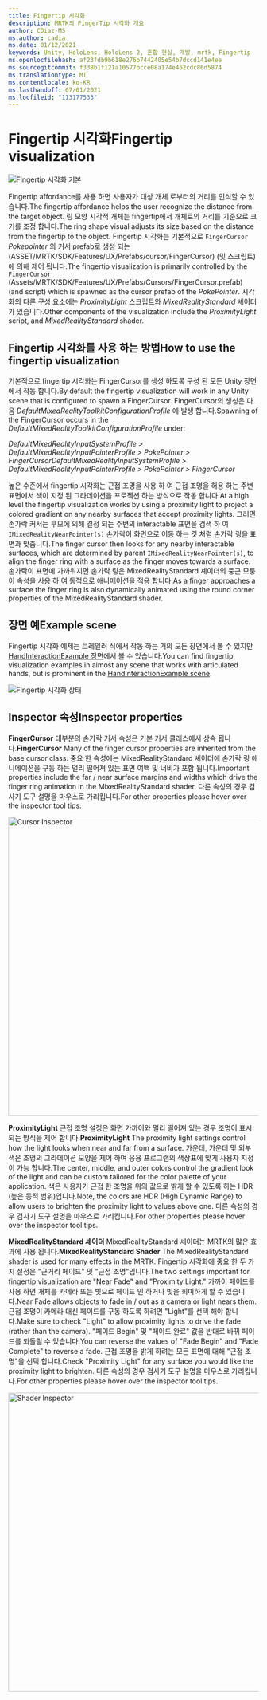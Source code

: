 ```yaml
---
title: Fingertip 시각화
description: MRTK의 FingerTip 시각화 개요
author: CDiaz-MS
ms.author: cadia
ms.date: 01/12/2021
keywords: Unity, HoloLens, HoloLens 2, 혼합 현실, 개발, mrtk, Fingertip
ms.openlocfilehash: af23fdb9b618e276b7442405e54b7dccd141e4ee
ms.sourcegitcommit: f338b1f121a10577bcce08a174e462cdc86d5874
ms.translationtype: MT
ms.contentlocale: ko-KR
ms.lasthandoff: 07/01/2021
ms.locfileid: "113177533"
---
```

# <a name="fingertip-visualization"></a><span data-ttu-id="a382b-104">Fingertip 시각화</span><span class="sxs-lookup"><span data-stu-id="a382b-104">Fingertip visualization</span></span>

![Fingertip 시각화 기본](../images/fingertip/MRTK_FingertipVisualization_Main.png)

<span data-ttu-id="a382b-106">Fingertip affordance를 사용 하면 사용자가 대상 개체 로부터의 거리를 인식할 수 있습니다.</span><span class="sxs-lookup"><span data-stu-id="a382b-106">The fingertip affordance helps the user recognize the distance from the target object.</span></span> <span data-ttu-id="a382b-107">링 모양 시각적 개체는 fingertip에서 개체로의 거리를 기준으로 크기를 조정 합니다.</span><span class="sxs-lookup"><span data-stu-id="a382b-107">The ring shape visual adjusts its size based on the distance from the fingertip to the object.</span></span> <span data-ttu-id="a382b-108">Fingertip 시각화는 기본적으로 `FingerCursor` *Pokepointer* 의 커서 prefab로 생성 되는 (ASSET/MRTK/SDK/Features/UX/Prefabs/cursor/FingerCursor) (및 스크립트)에 의해 제어 됩니다.</span><span class="sxs-lookup"><span data-stu-id="a382b-108">The fingertip visualization is primarily controlled by the `FingerCursor` (Assets/MRTK/SDK/Features/UX/Prefabs/Cursors/FingerCursor.prefab) (and script) which is spawned as the cursor prefab of the *PokePointer*.</span></span> <span data-ttu-id="a382b-109">시각화의 다른 구성 요소에는 *ProximityLight* 스크립트와 *MixedRealityStandard* 셰이더가 있습니다.</span><span class="sxs-lookup"><span data-stu-id="a382b-109">Other components of the visualization include the *ProximityLight* script, and *MixedRealityStandard* shader.</span></span>

## <a name="how-to-use-the-fingertip-visualization"></a><span data-ttu-id="a382b-110">Fingertip 시각화를 사용 하는 방법</span><span class="sxs-lookup"><span data-stu-id="a382b-110">How to use the fingertip visualization</span></span>

<span data-ttu-id="a382b-111">기본적으로 fingertip 시각화는 FingerCursor를 생성 하도록 구성 된 모든 Unity 장면에서 작동 합니다.</span><span class="sxs-lookup"><span data-stu-id="a382b-111">By default the fingertip visualization will work in any Unity scene that is configured to spawn a FingerCursor.</span></span> <span data-ttu-id="a382b-112">FingerCursor의 생성은 다음 *DefaultMixedRealityToolkitConfigurationProfile* 에 발생 합니다.</span><span class="sxs-lookup"><span data-stu-id="a382b-112">Spawning of the FingerCursor occurs in the *DefaultMixedRealityToolkitConfigurationProfile* under:</span></span>

<span data-ttu-id="a382b-113">*DefaultMixedRealityInputSystemProfile > DefaultMixedRealityInputPointerProfile > PokePointer > FingerCursor*</span><span class="sxs-lookup"><span data-stu-id="a382b-113">*DefaultMixedRealityInputSystemProfile > DefaultMixedRealityInputPointerProfile > PokePointer > FingerCursor*</span></span>

<span data-ttu-id="a382b-114">높은 수준에서 fingertip 시각화는 근접 조명을 사용 하 여 근접 조명을 허용 하는 주변 표면에서 색이 지정 된 그라데이션을 프로젝션 하는 방식으로 작동 합니다.</span><span class="sxs-lookup"><span data-stu-id="a382b-114">At a high level the fingertip visualization works by using a proximity light to project a colored gradient on any nearby surfaces that accept proximity lights.</span></span> <span data-ttu-id="a382b-115">그러면 손가락 커서는 부모에 의해 결정 되는 주변의 interactable 표면을 검색 하 여 `IMixedRealityNearPointer(s)` 손가락이 화면으로 이동 하는 것 처럼 손가락 링을 표면과 맞춥니다.</span><span class="sxs-lookup"><span data-stu-id="a382b-115">The finger cursor then looks for any nearby interactable surfaces, which are determined by parent `IMixedRealityNearPointer(s)`, to align the finger ring with a surface as the finger moves towards a surface.</span></span> <span data-ttu-id="a382b-116">손가락이 표면에 가까워지면 손가락 링은 MixedRealityStandard 셰이더의 둥근 모퉁이 속성을 사용 하 여 동적으로 애니메이션을 적용 합니다.</span><span class="sxs-lookup"><span data-stu-id="a382b-116">As a finger approaches a surface the finger ring is also dynamically animated using the round corner properties of the MixedRealityStandard shader.</span></span>

## <a name="example-scene"></a><span data-ttu-id="a382b-117">장면 예</span><span class="sxs-lookup"><span data-stu-id="a382b-117">Example scene</span></span>

<span data-ttu-id="a382b-118">Fingertip 시각화 예제는 트레일러 식에서 작동 하는 거의 모든 장면에서 볼 수 있지만 [HandInteractionExample 장면](../example-scenes/hand-interaction-examples.md)에서 볼 수 있습니다.</span><span class="sxs-lookup"><span data-stu-id="a382b-118">You can find fingertip visualization examples in almost any scene that works with articulated hands, but is prominent in the [HandInteractionExample scene](../example-scenes/hand-interaction-examples.md).</span></span>

![Fingertip 시각화 상태](../images/fingertip/MRTK_FingertipVisualization_States.png)

## <a name="inspector-properties"></a><span data-ttu-id="a382b-120">Inspector 속성</span><span class="sxs-lookup"><span data-stu-id="a382b-120">Inspector properties</span></span>

<span data-ttu-id="a382b-121">**FingerCursor** 대부분의 손가락 커서 속성은 기본 커서 클래스에서 상속 됩니다.</span><span class="sxs-lookup"><span data-stu-id="a382b-121">**FingerCursor** Many of the finger cursor properties are inherited from the base cursor class.</span></span> <span data-ttu-id="a382b-122">중요 한 속성에는 MixedRealityStandard 셰이더에 손가락 링 애니메이션을 구동 하는 멀리 떨어져 있는 표면 여백 및 너비가 포함 됩니다.</span><span class="sxs-lookup"><span data-stu-id="a382b-122">Important properties include the far / near surface margins and widths which drive the finger ring animation in the MixedRealityStandard shader.</span></span> <span data-ttu-id="a382b-123">다른 속성의 경우 검사기 도구 설명을 마우스로 가리킵니다.</span><span class="sxs-lookup"><span data-stu-id="a382b-123">For other properties please hover over the inspector tool tips.</span></span>

<img src="../images/fingertip/MRTK_FingertipVisualization_Finger_Cursor_Inspector.png" width="600" alt="Cursor Inspector">

<span data-ttu-id="a382b-124">**ProximityLight** 근접 조명 설정은 화면 가까이와 멀리 떨어져 있는 경우 조명이 표시 되는 방식을 제어 합니다.</span><span class="sxs-lookup"><span data-stu-id="a382b-124">**ProximityLight** The proximity light settings control how the light looks when near and far from a surface.</span></span> <span data-ttu-id="a382b-125">가운데, 가운데 및 외부 색은 조명의 그라데이션 모양을 제어 하며 응용 프로그램의 색상표에 맞게 사용자 지정이 가능 합니다.</span><span class="sxs-lookup"><span data-stu-id="a382b-125">The center, middle, and outer colors control the gradient look of the light and can be custom tailored for the color palette of your application.</span></span> <span data-ttu-id="a382b-126">색은 사용자가 근접 한 조명을 위의 값으로 밝게 할 수 있도록 하는 HDR (높은 동적 범위)입니다.</span><span class="sxs-lookup"><span data-stu-id="a382b-126">Note, the colors are HDR (High Dynamic Range) to allow users to brighten the proximity light to values above one.</span></span> <span data-ttu-id="a382b-127">다른 속성의 경우 검사기 도구 설명을 마우스로 가리킵니다.</span><span class="sxs-lookup"><span data-stu-id="a382b-127">For other properties please hover over the inspector tool tips.</span></span>

<span data-ttu-id="a382b-128">**MixedRealityStandard 셰이더** MixedRealityStandard 셰이더는 MRTK의 많은 효과에 사용 됩니다.</span><span class="sxs-lookup"><span data-stu-id="a382b-128">**MixedRealityStandard Shader** The MixedRealityStandard shader is used for many effects in the MRTK.</span></span> <span data-ttu-id="a382b-129">Fingertip 시각화에 중요 한 두 가지 설정은 "근거리 페이드" 및 "근접 조명"입니다.</span><span class="sxs-lookup"><span data-stu-id="a382b-129">The two settings important for fingertip visualization are "Near Fade" and "Proximity Light."</span></span> <span data-ttu-id="a382b-130">가까이 페이드를 사용 하면 개체를 카메라 또는 빛으로 페이드 인 하거나 빛을 희미하게 할 수 있습니다.</span><span class="sxs-lookup"><span data-stu-id="a382b-130">Near Fade allows objects to fade in / out as a camera or light nears them.</span></span> <span data-ttu-id="a382b-131">근접 조명이 카메라 대신 페이드를 구동 하도록 하려면 "Light"를 선택 해야 합니다.</span><span class="sxs-lookup"><span data-stu-id="a382b-131">Make sure to check "Light" to allow proximity lights to drive the fade (rather than the camera).</span></span> <span data-ttu-id="a382b-132">"페이드 Begin" 및 "페이드 완료" 값을 반대로 바꿔 페이드를 되돌릴 수 있습니다.</span><span class="sxs-lookup"><span data-stu-id="a382b-132">You can reverse the values of "Fade Begin" and "Fade Complete" to reverse a fade.</span></span> <span data-ttu-id="a382b-133">근접 조명을 밝게 하려는 모든 표면에 대해 "근접 조명"을 선택 합니다.</span><span class="sxs-lookup"><span data-stu-id="a382b-133">Check "Proximity Light" for any surface you would like the proximity light to brighten.</span></span> <span data-ttu-id="a382b-134">다른 속성의 경우 검사기 도구 설명을 마우스로 가리킵니다.</span><span class="sxs-lookup"><span data-stu-id="a382b-134">For other properties please hover over the inspector tool tips.</span></span>

<img src="../images/fingertip/MRTK_FingertipVisualization_Mixed_Reality_Standard_Shader_Inspector.png" width="600" alt="Shader Inspector">
